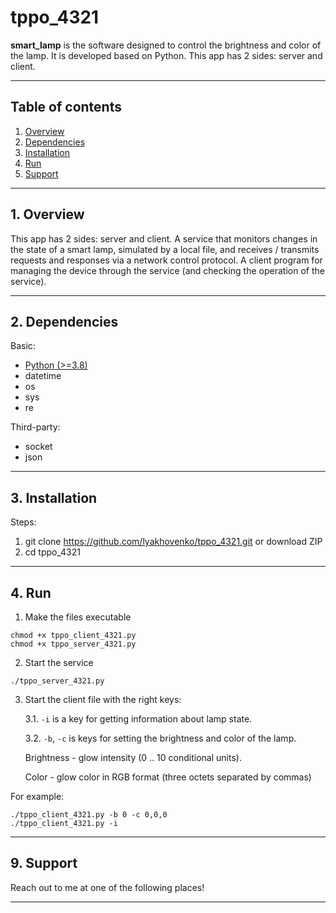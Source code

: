 # tppo_4321
**smart_lamp** is the software designed to control the brightness and color of the lamp. It is developed based on Python. This app has 2 sides: server and client.

---

## Table of contents

1.  [ Overview ](#overview)
2.  [ Dependencies ](#dependencies)
3.  [ Installation ](#installation)
4.  [ Run ](#run)
5.  [ Support ](#support)


---

<a name="overview"></a>
## 1. Overview

This app has 2 sides: server and client. 
A service that monitors changes in the state of a smart lamp, simulated by a local file, and receives / transmits requests and responses via a network control protocol.
A client program for managing the device through the service (and checking the operation of the service).

---

<a name="dependencies"></a>
## 2. Dependencies

Basic:<br>
- [Python (>=3.8)](https://www.python.org/)
- datetime
- os
- sys
- re

Third-party:<br>

- socket
- json

---

<a name="installation"></a>
## 3. Installation

Steps:

1. git clone https://github.com/lyakhovenko/tppo_4321.git or download ZIP
2. cd tppo_4321

---

<a name="run"></a>
## 4. Run
1. Make the files executable
```
chmod +x tppo_client_4321.py
chmod +x tppo_server_4321.py
```
2. Start the service
```
./tppo_server_4321.py
```
3. Start the client file with the right keys:

    3.1. ```-i``` is a key for getting information about lamp state.
    
    3.2. ```-b```, ```-c``` is keys for setting the brightness and color of the lamp. 
      
      Brightness - glow intensity (0 .. 10 conditional units). 
      
      Color - glow color in RGB format (three octets separated by commas)

For example:
```
./tppo_client_4321.py -b 0 -c 0,0,0
./tppo_client_4321.py -i
```
---

<a name="support"></a>
## 9. Support

Reach out to me at one of the following places!


---

